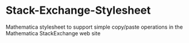 # Stack-Exchange-Stylesheet
Mathematica stylesheet to support simple copy/paste operations in the Mathematica StackExchange web site
